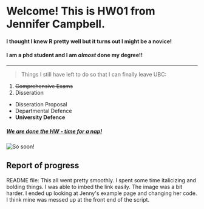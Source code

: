 # Welcome! This is HW01 from Jennifer Campbell. 
#### I thought I knew R pretty well but it turns out I might be a novice!
#### I am a phd student and I am *almost* done my degree!! 

***
>Things I still have left to do so that I can finally leave UBC: 

1. ~~Comprehensive Exams~~
2. Disseration
+ Disseration Proposal
+ Departmental Defence
+ **University Defence**


##### [We are **done** the HW - time for a nap!](https://i.imgur.com/N04YiWp.gifv) #####
![](https://techknowtools.files.wordpress.com/2014/08/phd-survivor.png "So soon!")



## Report of progress
README file: This all went pretty smoothly. I spent some time italicizing and bolding things. I was able to imbed the link easily. The image was a bit harder. I ended up looking at Jenny's example page and changing her code. I think mine was messed up at the front end of the script. 

